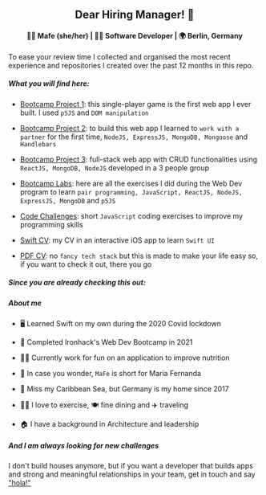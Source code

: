 <div align="center">
  <h2> Dear Hiring Manager! 👋 </h2>
</div>

<div align="center">
  <h4><b> 👩‍🦳 Mafe (she/her) | 👩‍💻 Software Developer | 🌍 Berlin, Germany </b></h4>
</div> 



To ease your review time I collected and organised the most recent experience and repositories I created over the past 12 months in this repo.



##### What you will find here:

- [Bootcamp Project 1](https://github.com/mafebracho/my-first-game): this single-player game is the first web app I ever built. I used `p5JS` and `DOM manipulation`

- [Bootcamp Project 2](https://github.com/mafebracho/help-giver-app): to build this web app I learned to `work with a partner` for the first time, `NodeJS, ExpressJS, MongoDB, Mongoose` and `Handlebars`

- [Bootcamp Project 3](https://github.com/cleanup-plastics/cleanup): full-stack web app with CRUD functionalities using `ReactJS, MongoDB, NodeJS` developed in a 3 people group

- [Bootcamp Labs](https://github.com/mafebracho/dear-hiring-manager/tree/main/bootcamp-labs-and-projects): here are all the exercises I did during the Web Dev program to learn `pair programming, JavaScript, ReactJS, NodeJS, ExpressJS, MongoDB` and `p5JS`

- [Code Challenges](https://github.com/mafebracho/dear-hiring-manager/tree/main/code-challenges): short `JavaScript` coding exercises to improve my programming skills

- [Swift CV](https://github.com/mafebracho/dear-hiring-manager/tree/main/swift-cv): my CV in an interactive iOS app to learn `Swift UI`

- [PDF CV](https://github.com/mafebracho/dear-hiring-manager/tree/main/pdf-cv): no `fancy tech stack` but this is made to make your life easy so, if you want to check it out, there you go


  
##### Since you are already checking this out:

##### **About me**

- 🖥 Learned Swift on my own during the 2020 Covid lockdown

- 🏅 Completed Ironhack's Web Dev Bootcamp in 2021

- 👩‍💻 Currently work for fun on an application to improve nutrition

- 🤔 In case you wonder, `MaFe` is short for Maria Fernanda

- 🌴 Miss my Caribbean Sea, but Germany is my home since 2017

- 🏋️‍♀️ I love to exercise, 🍽 fine dining and ✈️ traveling

- 🏠 I have  a background in Architecture and leadership
  


##### And I am always looking for new challenges

I don't build houses anymore, but if you want a developer that builds apps and strong and meaningful relationships in your team, get in touch and say ["hola!"](https://www.linkedin.com/in/maria-fernanda-bracho/?locale=en_US)

